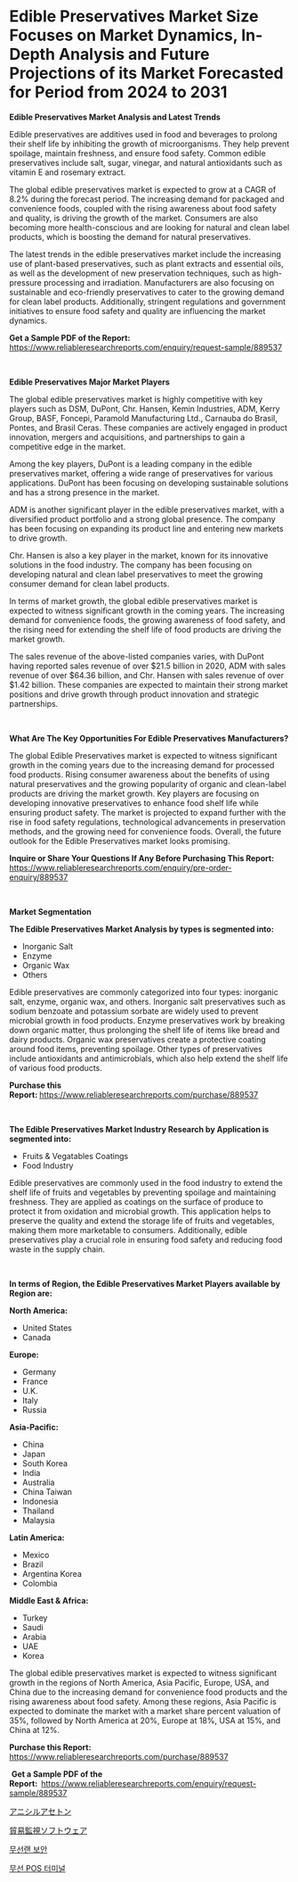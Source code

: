 <p><h1>Edible Preservatives Market Size Focuses on Market Dynamics, In-Depth Analysis and Future Projections of its Market Forecasted for Period from 2024 to 2031</h1></p><p><strong>Edible Preservatives Market Analysis and Latest Trends</strong></p>
<p><p>Edible preservatives are additives used in food and beverages to prolong their shelf life by inhibiting the growth of microorganisms. They help prevent spoilage, maintain freshness, and ensure food safety. Common edible preservatives include salt, sugar, vinegar, and natural antioxidants such as vitamin E and rosemary extract.</p><p>The global edible preservatives market is expected to grow at a CAGR of 8.2% during the forecast period. The increasing demand for packaged and convenience foods, coupled with the rising awareness about food safety and quality, is driving the growth of the market. Consumers are also becoming more health-conscious and are looking for natural and clean label products, which is boosting the demand for natural preservatives.</p><p>The latest trends in the edible preservatives market include the increasing use of plant-based preservatives, such as plant extracts and essential oils, as well as the development of new preservation techniques, such as high-pressure processing and irradiation. Manufacturers are also focusing on sustainable and eco-friendly preservatives to cater to the growing demand for clean label products. Additionally, stringent regulations and government initiatives to ensure food safety and quality are influencing the market dynamics.</p></p>
<p><strong>Get a Sample PDF of the Report:&nbsp;</strong> <a href="https://www.reliableresearchreports.com/enquiry/request-sample/889537">https://www.reliableresearchreports.com/enquiry/request-sample/889537</a></p>
<p>&nbsp;</p>
<p><strong>Edible Preservatives Major Market Players</strong></p>
<p><p>The global edible preservatives market is highly competitive with key players such as DSM, DuPont, Chr. Hansen, Kemin Industries, ADM, Kerry Group, BASF, Foncepi, Paramold Manufacturing Ltd., Carnauba do Brasil, Pontes, and Brasil Ceras. These companies are actively engaged in product innovation, mergers and acquisitions, and partnerships to gain a competitive edge in the market.</p><p>Among the key players, DuPont is a leading company in the edible preservatives market, offering a wide range of preservatives for various applications. DuPont has been focusing on developing sustainable solutions and has a strong presence in the market.</p><p>ADM is another significant player in the edible preservatives market, with a diversified product portfolio and a strong global presence. The company has been focusing on expanding its product line and entering new markets to drive growth.</p><p>Chr. Hansen is also a key player in the market, known for its innovative solutions in the food industry. The company has been focusing on developing natural and clean label preservatives to meet the growing consumer demand for clean label products.</p><p>In terms of market growth, the global edible preservatives market is expected to witness significant growth in the coming years. The increasing demand for convenience foods, the growing awareness of food safety, and the rising need for extending the shelf life of food products are driving the market growth.</p><p>The sales revenue of the above-listed companies varies, with DuPont having reported sales revenue of over $21.5 billion in 2020, ADM with sales revenue of over $64.36 billion, and Chr. Hansen with sales revenue of over $1.42 billion. These companies are expected to maintain their strong market positions and drive growth through product innovation and strategic partnerships.</p></p>
<p>&nbsp;</p>
<p><strong>What Are The Key Opportunities For Edible Preservatives Manufacturers?</strong></p>
<p><p>The global Edible Preservatives market is expected to witness significant growth in the coming years due to the increasing demand for processed food products. Rising consumer awareness about the benefits of using natural preservatives and the growing popularity of organic and clean-label products are driving the market growth. Key players are focusing on developing innovative preservatives to enhance food shelf life while ensuring product safety. The market is projected to expand further with the rise in food safety regulations, technological advancements in preservation methods, and the growing need for convenience foods. Overall, the future outlook for the Edible Preservatives market looks promising.</p></p>
<p><strong>Inquire or Share Your Questions If Any Before Purchasing This Report:</strong> <a href="https://www.reliableresearchreports.com/enquiry/pre-order-enquiry/889537">https://www.reliableresearchreports.com/enquiry/pre-order-enquiry/889537</a></p>
<p>&nbsp;</p>
<p><strong>Market Segmentation</strong></p>
<p><strong>The Edible Preservatives Market Analysis by types is segmented into:</strong></p>
<p><ul><li>Inorganic Salt</li><li>Enzyme</li><li>Organic Wax</li><li>Others</li></ul></p>
<p><p>Edible preservatives are commonly categorized into four types: inorganic salt, enzyme, organic wax, and others. Inorganic salt preservatives such as sodium benzoate and potassium sorbate are widely used to prevent microbial growth in food products. Enzyme preservatives work by breaking down organic matter, thus prolonging the shelf life of items like bread and dairy products. Organic wax preservatives create a protective coating around food items, preventing spoilage. Other types of preservatives include antioxidants and antimicrobials, which also help extend the shelf life of various food products.</p></p>
<p><strong>Purchase this Report:&nbsp;</strong><a href="https://www.reliableresearchreports.com/purchase/889537">https://www.reliableresearchreports.com/purchase/889537</a></p>
<p>&nbsp;</p>
<p><strong>The Edible Preservatives Market Industry Research by Application is segmented into:</strong></p>
<p><ul><li>Fruits & Vegatables Coatings</li><li>Food Industry</li></ul></p>
<p><p>Edible preservatives are commonly used in the food industry to extend the shelf life of fruits and vegetables by preventing spoilage and maintaining freshness. They are applied as coatings on the surface of produce to protect it from oxidation and microbial growth. This application helps to preserve the quality and extend the storage life of fruits and vegetables, making them more marketable to consumers. Additionally, edible preservatives play a crucial role in ensuring food safety and reducing food waste in the supply chain.</p></p>
<p>&nbsp;</p>
<p><strong>In terms of Region, the Edible Preservatives Market Players available by Region are:</strong></p>
<p>
    <p> <strong> North America: </strong>
        <ul>
            <li>United States</li>
            <li>Canada</li>
        </ul>
        </p> 
    <p> <strong> Europe: </strong>
        <ul>
            <li>Germany</li>
            <li>France</li>
            <li>U.K.</li>
            <li>Italy</li>
            <li>Russia</li>
        </ul>
        </p> 
    <p> <strong> Asia-Pacific: </strong>
        <ul>
            <li>China</li>
            <li>Japan</li>
            <li>South Korea</li>
            <li>India</li>
            <li>Australia</li>
            <li>China Taiwan</li>
            <li>Indonesia</li>
            <li>Thailand</li>
            <li>Malaysia</li>
        </ul>
        </p> 
    <p> <strong> Latin America: </strong>
        <ul>
            <li>Mexico</li>
            <li>Brazil</li>
            <li>Argentina Korea</li>
            <li>Colombia</li>
        </ul>
        </p> 
    <p> <strong> Middle East & Africa: </strong>
        <ul>
            <li>Turkey</li>
            <li>Saudi</li>
            <li>Arabia</li>
            <li>UAE</li>
            <li>Korea</li>
        </ul>
    </p>
    </p>
<p><p>The global edible preservatives market is expected to witness significant growth in the regions of North America, Asia Pacific, Europe, USA, and China due to the increasing demand for convenience food products and the rising awareness about food safety. Among these regions, Asia Pacific is expected to dominate the market with a market share percent valuation of 35%, followed by North America at 20%, Europe at 18%, USA at 15%, and China at 12%.</p></p>
<p><strong>Purchase this Report: </strong><a href="https://www.reliableresearchreports.com/purchase/889537">https://www.reliableresearchreports.com/purchase/889537</a></p>
<p>&nbsp;<strong>Get a Sample PDF of the Report:&nbsp;&nbsp;</strong><a href="https://www.reliableresearchreports.com/enquiry/request-sample/889537">https://www.reliableresearchreports.com/enquiry/request-sample/889537</a></p>
<p><strong></strong></p>
<p><p><a href="https://medium.com/@murraycod1929/%E3%82%A2%E3%83%8B%E3%82%B7%E3%83%AB%E3%82%A2%E3%82%BB%E3%83%88%E3%83%B3%E5%B8%82%E5%A0%B4%E3%81%AE%E3%83%88%E3%83%AC%E3%83%B3%E3%83%89%E3%81%A8%E5%B8%82%E5%A0%B4%E5%88%86%E6%9E%90%E3%81%AF-2024%E5%B9%B4%E3%81%8B%E3%82%892031%E5%B9%B4%E3%81%BE%E3%81%A7%E3%81%AE%E6%9C%9F%E9%96%93%E3%81%AB%E4%BA%88%E6%B8%AC%E3%81%95%E3%82%8C%E3%81%A6%E3%81%84%E3%81%BE%E3%81%99-a4a8dcf824da">アニシルアセトン</a></p><p><a href="https://medium.com/@myronobertrtys5475654/%E5%8F%96%E5%BC%95%E7%9B%A3%E8%A6%96%E3%82%BD%E3%83%95%E3%83%88%E3%82%A6%E3%82%A7%E3%82%A2%E5%B8%82%E5%A0%B4%E3%81%AE%E8%A6%8F%E6%A8%A1%E3%81%8A%E3%82%88%E3%81%B3%E5%B8%82%E5%A0%B4%E5%8B%95%E5%90%91-%E5%AE%8C%E5%85%A8%E3%81%AA%E7%94%A3%E6%A5%AD%E6%A6%82%E8%A6%81-2024%E5%B9%B4%E3%81%8B%E3%82%892031%E5%B9%B4-b9a8228ac20f">貿易監視ソフトウェア</a></p><p><a href="https://medium.com/@duculucescu2022/wlan-%EB%B3%B4%EC%95%88-%EC%8B%9C%EC%9E%A5-%EC%A1%B0%EC%82%AC-%EB%B3%B4%EA%B3%A0%EC%84%9C-%EA%B7%B8-%EC%97%AD%EC%82%AC-%EB%B0%8F-2024%EB%85%84%EB%B6%80%ED%84%B0-2031%EB%85%84%EA%B9%8C%EC%A7%80%EC%9D%98-%EC%98%88%EC%B8%A1-c927aa6686b3">무선랜 보안</a></p><p><a href="https://medium.com/@heisenberg6587768/%EB%AC%B4%EC%84%A0-pos-%EB%8B%A8%EB%A7%90%EA%B8%B0-%EC%8B%9C%EC%9E%A5-%EB%B6%84%EC%84%9D-%EB%B0%8F-%EA%B7%9C%EB%AA%A8-%EC%98%88%EC%B8%A1%EC%9D%80-2024%EB%85%84%EB%B6%80%ED%84%B0-2031%EB%85%84%EA%B9%8C%EC%A7%80%EC%9D%98-%EA%B8%B0%EA%B0%84%EC%9D%84-%EB%8C%80%EC%83%81%EC%9C%BC%EB%A1%9C-%ED%95%A9%EB%8B%88%EB%8B%A4-000a16821327">무선 POS 터미널</a></p></p>